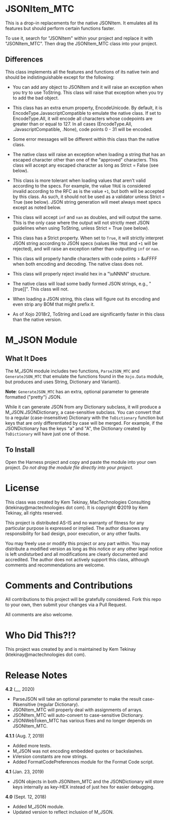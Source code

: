 # JSONItem\_MTC

This is a drop-in replacements for the native JSONItem. It emulates all its features but should perform certain functions faster.

To use it, search for "JSONItem" within your project and replace it with "JSONItem\_MTC". Then drag the JSONItem\_MTC class into your project.

## Differences

This class implements all the features and functions of its native twin and should be indistinguishable except for the following:

- You can add any object to JSONItem and it will raise an exception when you try to use ToString. This class will raise that exception when you try to add the bad object.

- This class has an extra enum property, EncodeUnicode. By default, it is EncodeType.JavascriptCompatible to emulate the native class. If set to EncodeType.All, it will encode all characters whose codepoints are greater than or equal to 127. In all cases (EncodeType.All, .JavascriptCompatible, .None), code points 0 - 31 will be encoded.

- Some error messages will be different within this class than the native class.

- The native class will raise an exception when loading a string that has an escaped character other than one of the "approved" characters. This class will accept any escaped character as long as Strict = False (see below).

- This class is more tolerant when loading values that aren't valid according to the specs. For example, the value `TRUE` is considered invalid according to the RFC as is the value `+1`, but both will be accepted by this class. As such, it should not be used as a validator unless Strict = True (see below). JSON string generation will meet always meet specs except as noted below.

- This class will accept `inf` and `nan` as doubles, and will output the same. This is the only case where the output will not strictly meet JSON guidelines when using ToString, unless Strict = True (see below).

- This class has a Strict property. When set to `True`, it will strictly interpret JSON string according to JSON specs (values like `TRUE` and `+1` will be rejected), and will raise an exception rather than outputting `inf` or `nan`.

- This class will properly handle characters with code points > &uFFFF when both encoding and decoding. The native class does not.

- This class will properly reject invalid hex in a "\\uNNNN" structure.

- The native class will load some badly formed JSON strings, e.g., "[true]]". This class will not.

- When loading a JSON string, this class will figure out its encoding and even strip any BOM that might prefix it.

- As of Xojo 2018r2, ToString and Load are significantly faster in this class than the native version.

# M\_JSON Module

## What It Does

The M\_JSON module includes two functions, `ParseJSON_MTC` and `GenerateJSON_MTC` that emulate the functions found in the `Xojo.Data` module, but produces and uses String, Dictionary and Variant().

**Note**: `GenerateJSON_MTC` has an extra, optional parameter to generate formatted ("pretty") JSON.

While it can generate JSON from any Dictionary subclass, it will produce a M\_JSON.JSONDictionary, a case-sensitive subclass. You can convert that to a regular (case-insensitive) Dictionary with the `ToDictionary` function but keys that are only differentiated by case will be merged. For example, if the JSONDictionary has the keys "a" and "A", the Dictionary created by `ToDictionary` will have just one of those.

## To Install

Open the Harness project and copy and paste the module into your own project. _Do not drag the module file directly into your project._

# License

This class was created by Kem Tekinay, MacTechnologies Consulting (ktekinay@mactechnologies dot com). It is copyright ©2019 by Kem Tekinay, all rights reserved.

This project is distributed AS-IS and no warranty of fitness for any particular purpose is expressed or implied. The author disavows any responsibility for bad design, poor execution, or any other faults.

You may freely use or modify this project or any part within. You may distribute a modified version as long as this notice or any other legal notice is left undisturbed and all modifications are clearly documented and accredited. The author does not actively support this class, although comments and recommendations are welcome.

# Comments and Contributions

All contributions to this project will be gratefully considered. Fork this repo to your own, then submit your changes via a Pull Request.

All comments are also welcome.

# Who Did This?!?

This project was created by and is maintained by Kem Tekinay (ktekinay@mactechnologies dot com).

# Release Notes

**4.2** (__, 2020)

- ParseJSON will take an optional parameter to make the result case-INsensitive (regular Dictionary).
- JSONItem\_MTC will properly deal with assignments of arrays.
- JSONItem\_MTC will auto-convert to case-sensitive Dictionary.
- JSONWebToken\_MTC has various fixes and no longer depends on JSONItem\_MTC.

**4.1.1** (Aug. 7, 2019)

- Added more tests.
- M_JSON was not encoding embedded quotes or backslashes.
- kVersion constants are now strings.
- Added FormatCodePreferences module for the Format Code script.

**4.1** (Jan. 23, 2019)

- JSON objects in both JSONItem\_MTC and the JSONDictionary will store keys internally as key-HEX instead of just hex for easier debugging.

**4.0** (Sept. 12, 2018)

- Added M\_JSON module.
- Updated version to reflect inclusion of M\_JSON.
